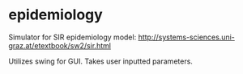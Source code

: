 # epidemiology

Simulator for SIR epidemiology model:
http://systems-sciences.uni-graz.at/etextbook/sw2/sir.html

Utilizes swing for GUI.
Takes user inputted parameters.
